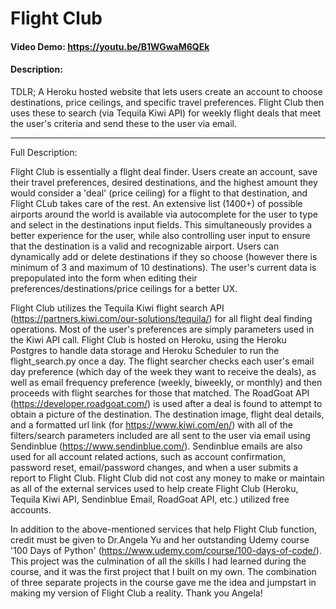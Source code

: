 # Flight Club
#### Video Demo:  https://youtu.be/B1WGwaM6QEk
#### Description:
TDLR; A Heroku hosted website that lets users create an account to choose destinations, 
price ceilings, and specific travel preferences. Flight Club then uses these to 
search (via Tequila Kiwi API) for weekly flight deals that meet the user's criteria and send these to the user via email.

---

Full Description:

Flight Club is essentially a flight deal finder. Users create an account, save their travel preferences, desired destinations, and the highest amount they would consider a 'deal' (price ceiling) for a flight to that destination, and Flight CLub takes care of the rest.
An extensive list (1400+) of possible airports around the world is available via autocomplete for the user to type and select in the destinations input fields. This simultaneously provides a better experience for the user, while also controlling user input to ensure that the destination is a valid and recognizable airport. 
Users can dynamically add or delete destinations if they so choose (however there is minimum of 3 and maximum of 10 destinations). The user's current data is prepopulated into the form when editing their preferences/destinations/price ceilings for a better UX.

Flight Club utilizes the Tequila Kiwi flight search API (https://partners.kiwi.com/our-solutions/tequila/) for all flight deal finding operations. Most of the user's preferences are simply parameters used in the Kiwi API call. Flight Club is hosted on Heroku, using the Heroku Postgres to handle data storage and Heroku Scheduler to run the flight_search.py once a day. 
The flight searcher checks each user's email day preference (which day of the week they want to receive the deals), as well as email frequency preference (weekly, biweekly, or monthly) and then proceeds with flight searches for those that matched. The RoadGoat API (https://developer.roadgoat.com/) is used after a deal is found to attempt to obtain a picture of the destination. 
The destination image, flight deal details, and a formatted url link (for https://www.kiwi.com/en/) with all of the filters/search parameters included are all sent to the user via email using Sendinblue (https://www.sendinblue.com/). 
Sendinblue emails are also used for all account related actions, such as account confirmation, password reset, email/password changes, and when a user submits a report to Flight Club. Flight Club did not cost any money to make or maintain as all of the external services used to help create Flight Club (Heroku, Tequila Kiwi API, Sendinblue Email, RoadGoat API, etc.) utilized free accounts.

In addition to the above-mentioned services that help Flight Club function, credit must be given to Dr.Angela Yu and her outstanding Udemy course '100 Days of Python' (https://www.udemy.com/course/100-days-of-code/). This project was the culmination of all the skills I had learned during the course, and it was the first project that I built on my own. 
The combination of three separate projects in the course gave me the idea and jumpstart in making my version of Flight Club a reality. Thank you Angela! 


